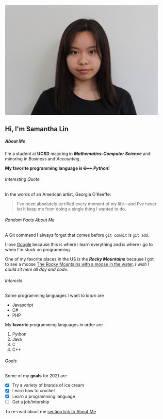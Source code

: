 ![This is an image](./images/profilepic.JPG)
## Hi, I'm Samantha Lin
##### About Me
I'm a student at **UCSD** majoring in ***Mathematics-Computer Science*** and minoring in _Business_ and _Accounting_.

**My favorite programming language is  ~~C++~~ _Python_!**

###### Interesting Quote
In the words of an American artist, Georgia O'Keeffe:
>I’ve been absolutely terrified every moment of my life—and I’ve never let it keep me from doing a single thing I wanted to do.

###### Random Facts About Me
A Git command I always forget that comes before `git commit` is `git add`.

I love [Google](https://google.com) because this is where I learn everything and is where I go to when I'm stuck on programming.

One of my favorite places in the US is the ***Rocky Mountains*** because I got to see a moose [The Rocky Mountains with a moose in the water](./images/rockymtmoose.PNG). _I wish I could sit here all day and code._

###### Interests
Some programming languages I want to _learn_ are 
- Javascript 
- C# 
- PHP

My **favorite** programming languages in order are
1. Python
2. Java
3. C
4. C++

###### Goals
Some of my **goals** for 2021 are
- [x] Try a variety of brands of ice cream
- [x] Learn how to crochet
- [x] Learn a programming language
- [ ] Get a job/intership

To re-read about me [section link to About Me](https://samanthaylin3.github.io/samanthalin/#about-me)